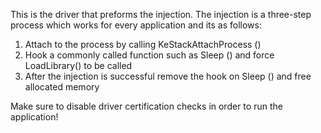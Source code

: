 This is the driver that preforms the injection. The injection is a three-step process which works for every application and its
as follows:

  1. Attach to the process by calling KeStackAttachProcess ()
  2. Hook a commonly called function such as Sleep () and force LoadLibrary() to be called 
  3. After the injection is successful remove the hook on Sleep () and free allocated memory

 Make sure to disable driver certification checks in order to run the application!